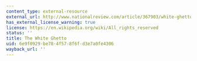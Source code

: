 ```yaml
---
content_type: external-resource
external_url: http://www.nationalreview.com/article/367903/white-ghetto-kevin-d-williamson
has_external_license_warning: true
license: https://en.wikipedia.org/wiki/All_rights_reserved
status: ''
title: The White Ghetto
uid: 6e9f0929-be78-4f57-8f6f-d3e7a0fe4306
wayback_url: ''
---
```

